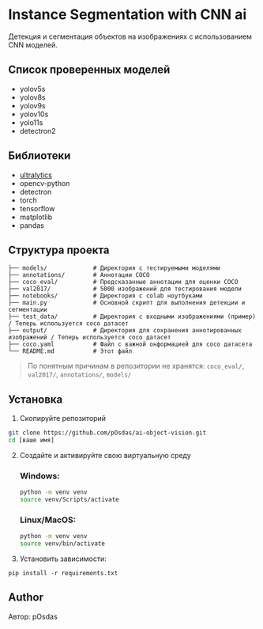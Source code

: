 # Instance Segmentation with CNN ai

Детекция и сегментация объектов на изображениях с использованием CNN моделей.

## Список проверенных моделей
- yolov5s
- yolov8s
- yolov9s
- yolov10s
- yolo11s
- detectron2

## Библиотеки

- [ultralytics](https://github.com/ultralytics/ultralytics)
- opencv-python
- detectron
- torch
- tensorflow
- matplotlib
- pandas

## Структура проекта

```
├── models/             # Директория с тестируемыми моделями
├── annotations/        # Аннотации COCO
├── coco_eval/          # Предсказанные аннотации для оценки COCO
├── val2017/            # 5000 изображений для тестирования модели
├── notebooks/          # Директория с colab ноутбуками          
├── main.py             # Основной скрипт для выполнения детекции и сегментации
├── test_data/          # Директория с входными изображениями (пример) / Теперь используется coco датасет
├── output/             # Директория для сохранения аннотированных изображений / Теперь используется coco датасет
├── coco.yaml           # Файл с важной онформацией для coco датасета
└── README.md           # Этот файл
```

> По понятным причинам в репозитории не хранятся: `coco_eval/`, `val2017/`, `annotations/`, `models/`

## Установка
1. Скопируйте репозиторий
```sh
git clone https://github.com/pOsdas/ai-object-vision.git
cd [ваше имя]
```
2. Создайте и активируйте свою виртуальную среду 
    ### Windows:
    ```sh
    python -m venv venv
    source venv/Scripts/activate
    ```
    ### Linux/MacOS:
    ```sh
    python -m venv venv
    source venv/bin/activate
    ```
3. Установить зависимости:
```commandline
pip install -r requirements.txt
```

## Author
Автор: pOsdas


